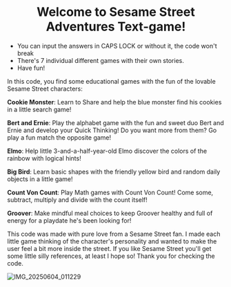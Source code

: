 <h1 align="center">Welcome to Sesame Street Adventures Text-game!</h1>

- You can input the answers in CAPS LOCK or without it, the code won't break
- There's 7 individual different games with their own stories.
- Have fun!

In this code, you find some educational games with the fun of the lovable Sesame Street characters:

<strong>Cookie Monster</strong>: Learn to Share and help the blue monster find his cookies in a little search game!

<strong>Bert and Ernie</strong>: Play the alphabet game with the fun and sweet duo Bert and Ernie and develop your Quick Thinking! Do you want more from them? Go play a fun match the opposite game! 

<strong>Elmo</strong>: Help little 3-and-a-half-year-old Elmo discover the colors of the rainbow with logical hints!

<strong>Big Bird</strong>: Learn basic shapes with the friendly yellow bird and random daily objects in a little game!

<strong>Count Von Count</strong>: Play Math games with Count Von Count! Come some, subtract, multiply and divide with the count itself!

<strong>Groover</strong>: Make mindful meal choices to keep Groover healthy and full of energy for a playdate he's been looking for! 

This code was made with pure love from a Sesame Street fan. I made each little game thinking of the character's personality and wanted to make the user feel a bit more inside the street. If you like Sesame Street you'll get some little silly references, at least I hope so! Thank you for checking the code.


<img align="center">![IMG_20250604_011229](https://github.com/user-attachments/assets/4e80935c-08b2-4874-b074-7dec73c81f4d)</img>
